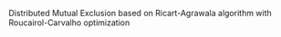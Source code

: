 Distributed Mutual Exclusion based on Ricart-Agrawala algorithm with Roucairol-Carvalho optimization



